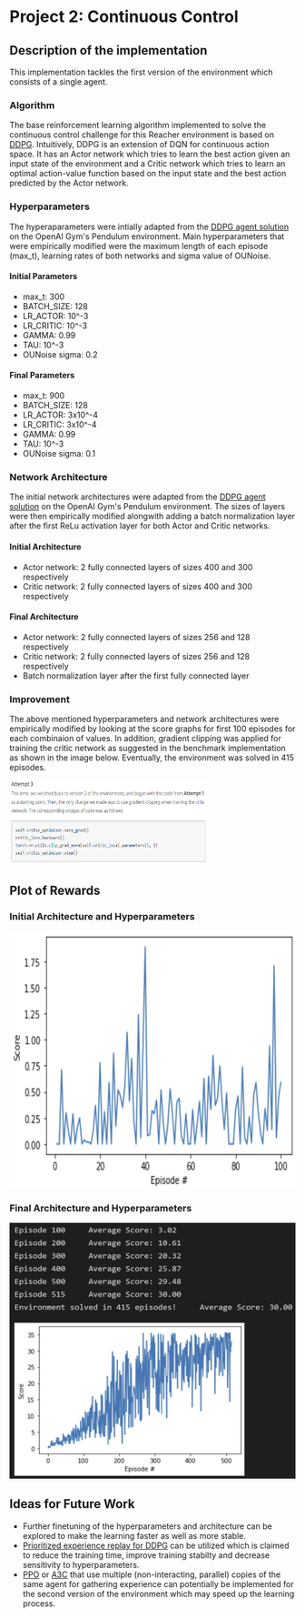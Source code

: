 # Project 2: Continuous Control


## Description of the implementation
This implementation tackles the first version of the environment which consists of a single agent.

### Algorithm
The base reinforcement learning algorithm implemented to solve the continuous control challenge for this Reacher environment is based on [DDPG](https://arxiv.org/abs/1509.02971). Intuitively, DDPG is an extension of DQN for continuous action space. It has an Actor network which tries to learn the best action given an input state of the environment and a Critic network which tries to learn an optimal action-value function based on the input state and the best action predicted by the Actor network.

### Hyperparameters
The hyperaparameters were intially adapted from the [DDPG agent solution](https://github.com/udacity/deep-reinforcement-learning/tree/master/ddpg-pendulum) on the OpenAI Gym's Pendulum environment. Main hyperparameters that were empirically modified were the maximum length of each episode (max_t), learning rates of both networks and sigma value of OUNoise.

#### Initial Parameters
- max_t: 300
- BATCH_SIZE: 128
- LR_ACTOR: 10^-3
- LR_CRITIC: 10^-3
- GAMMA: 0.99
- TAU: 10^-3
- OUNoise sigma: 0.2

#### Final Parameters
- max_t: 900
- BATCH_SIZE: 128
- LR_ACTOR: 3x10^-4
- LR_CRITIC: 3x10^-4
- GAMMA: 0.99
- TAU: 10^-3
- OUNoise sigma: 0.1

### Network Architecture
The initial network architectures were adapted from the [DDPG agent solution](https://github.com/udacity/deep-reinforcement-learning/tree/master/ddpg-pendulum) on the OpenAI Gym's Pendulum environment. The sizes of layers were then empirically modified alongwith adding a batch normalization layer after the first ReLu activation layer for both Actor and Critic networks.   

#### Initial Architecture
- Actor network: 2 fully connected layers of sizes 400 and 300 respectively
- Critic network: 2 fully connected layers of sizes 400 and 300 respectively

#### Final Architecture
- Actor network: 2 fully connected layers of sizes 256 and 128 respectively
- Critic network: 2 fully connected layers of sizes 256 and 128 respectively
- Batch normalization layer after the first fully connected layer

### Improvement
The above mentioned hyperparameters and network architectures were empirically modified by looking at the score graphs for first 100 episodes for each combinaion of values. In addition, gradient clipping was applied for training the critic network as suggested in the benchmark implementation as shown in the image below. Eventually, the environment was solved in 415 episodes.

<img src="./Images/Gradient_clipping.PNG" width=350 height=150>


## Plot of Rewards

### Initial Architecture and Hyperparameters
<img src="./Images/default_params_lrActor_0.001.png" width=550 height=450>


### Final Architecture and Hyperparameters
<img src="./Images/final_params.png" width=550 height=450>

## Ideas for Future Work

- Further finetuning of the hyperparameters and architecture can be explored to make the learning faster as well as more stable.
- [Prioritized experience replay for DDPG](https://ieeexplore.ieee.org/document/8122622) can be utilized which is claimed to reduce the training time, improve training stabilty and decrease sensitivity to hyperparameters.
- [PPO](https://arxiv.org/pdf/1707.06347.pdf) or [A3C](https://arxiv.org/pdf/1602.01783.pdf) that use multiple (non-interacting, parallel) copies of the same agent for gathering experience can potentially be implemented for the second version of the environment which may speed up the learning process.